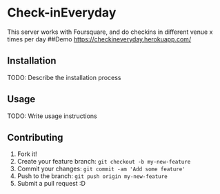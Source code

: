 
# Check-inEveryday
This server works with Foursquare, and do checkins in different venue x times per day 
##Demo  https://checkineveryday.herokuapp.com/


## Installation

TODO: Describe the installation process

## Usage

TODO: Write usage instructions

## Contributing

1. Fork it!
2. Create your feature branch: `git checkout -b my-new-feature`
3. Commit your changes: `git commit -am 'Add some feature'`
4. Push to the branch: `git push origin my-new-feature`
5. Submit a pull request :D
